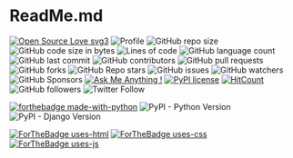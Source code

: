 # ReadMe.md
[![Open Source Love svg3](https://badges.frapsoft.com/os/v3/open-source.svg?v=103)](https://github.com/mahmudgithub/Markdown-style/)
![Profile](https://gpvc.arturio.dev/mahmudgithub)
![GitHub repo size](https://img.shields.io/github/repo-size/mahmudgithub/Django-React-CRUD-Operation)
![GitHub code size in bytes](https://img.shields.io/github/languages/code-size/mahmudgithub/Django-React-CRUD-Operation)
![Lines of code](https://img.shields.io/tokei/lines/github/mahmudgithub/Django-React-CRUD-Operation)
![GitHub language count](https://img.shields.io/github/languages/count/mahmudgithub/Django-React-CRUD-Operation)
![GitHub last commit](https://img.shields.io/github/last-commit/mahmudgithub/Django-React-CRUD-Operation?logo=github&style=plastic) 
![GitHub contributors](https://img.shields.io/github/contributors/mahmudgithub/Django-React-CRUD-Operation?logo=github&style=plastic)
![GitHub pull requests](https://img.shields.io/github/issues-pr/mahmudgithub/Django-React-CRUD-Operation?logo=github&style=plastic)
![GitHub forks](https://img.shields.io/github/forks/mahmudgithub/Django-React-CRUD-Operation?logo=github&style=plastic)
![GitHub Repo stars](https://img.shields.io/github/stars/mahmudgithub/Django-React-CRUD-Operation?logo=github&style=plastic)
![GitHub issues](https://img.shields.io/github/issues/mahmudgithub/Django-React-CRUD-Operation?logo=github&style=plastic)
![GitHub watchers](https://img.shields.io/github/watchers/mahmudgithub/Django-React-CRUD-Operation?logo=github&style=plastic)
![GitHub Sponsors](https://img.shields.io/github/sponsors/mahmudgithub?logo=github&style=plastic)
[![Ask Me Anything !](https://img.shields.io/badge/Ask%20me-anything-1abc9c.svg)](https://GitHub.com/mahmudgithub/Django-React-CRUD-Operation) 
[![PyPI license](https://img.shields.io/pypi/l/ansicolortags.svg)](https://pypi.python.org/pypi/ansicolortags/) 
[![HitCount](http://hits.dwyl.io/Naereen/badges.svg)](http://hits.dwyl.io/Naereen/badges)
![GitHub followers](https://img.shields.io/github/followers/mahmudgithub?style=plastic) 
![Twitter Follow](https://img.shields.io/twitter/follow/Mahmud_Hossain5?logo=twitter&style=plastic)

[![forthebadge made-with-python](http://ForTheBadge.com/images/badges/made-with-python.svg)](https://www.python.org/) 
![PyPI - Python Version](https://img.shields.io/pypi/pyversions/django?logo=github)
![PyPI - Django Version](https://img.shields.io/pypi/djversions/djangorestframework?logo=github&style=for-the-badge)

[![ForTheBadge uses-html](http://ForTheBadge.com/images/badges/uses-html.svg)](http://ForTheBadge.com)
[![ForTheBadge uses-css](http://ForTheBadge.com/images/badges/uses-css.svg)](http://ForTheBadge.com)
[![ForTheBadge uses-js](http://ForTheBadge.com/images/badges/uses-js.svg)](http://ForTheBadge.com)
